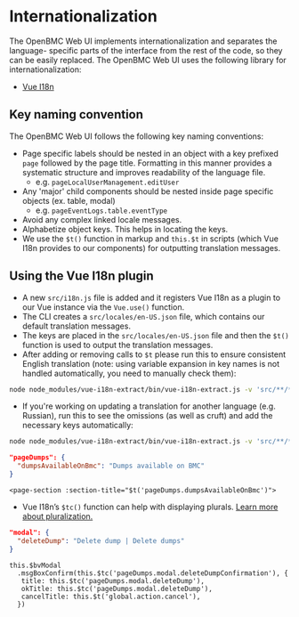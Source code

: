 # Internationalization
The OpenBMC Web UI implements internationalization and separates the language-
specific parts of the interface from the rest of the code, so they can be
easily replaced. The OpenBMC Web UI uses the following library for
internationalization:
- [Vue I18n](https://kazupon.github.io/vue-i18n/introduction.html)

## Key naming convention
The OpenBMC Web UI follows the following key naming conventions:

- Page specific labels should be nested in an object with a key prefixed `page`
followed by the page title. Formatting in this manner provides a systematic
structure and improves readability of the language file.
   - e.g. `pageLocalUserManagement.editUser`
- Any 'major' child components should be nested inside page specific objects
(ex. table, modal)
   - e.g. `pageEventLogs.table.eventType`
- Avoid any complex linked locale messages.
- Alphabetize object keys. This helps in locating the keys.
- We use the `$t()` function in markup and `this.$t` in scripts (which Vue I18n
provides to our components) for outputting translation messages.

## Using the Vue I18n plugin
- A new `src/i18n.js` file is added and it registers Vue I18n as a plugin to
our Vue instance via the `Vue.use()` function.
- The CLI creates a `src/locales/en-US.json` file, which contains our default
translation messages.
- The keys are placed in the `src/locales/en-US.json` file and then the `$t()`
function is used to output the translation messages.
- After adding or removing calls to `$t` please run this to ensure consistent
English translation (note: using variable expansion in key names is not
handled automatically, you need to manually check them):
```bash
node node_modules/vue-i18n-extract/bin/vue-i18n-extract.js -v 'src/**/*.?(js|vue)' -l 'src/locales/en-US.json'
```
- If you're working on updating a translation for another language (e.g.
Russian), run this to see the omissions (as well as cruft) and add the
necessary keys automatically:
```bash
node node_modules/vue-i18n-extract/bin/vue-i18n-extract.js -v 'src/**/*.?(js|vue)' -l 'src/locales/ru-RU.json' -a
```

```json
"pageDumps": {
  "dumpsAvailableOnBmc": "Dumps available on BMC"
}
```

```Vue
<page-section :section-title="$t('pageDumps.dumpsAvailableOnBmc')">
```

- Vue I18n’s `$tc()` function can help with displaying plurals.
[Learn more about
pluralization.](https://kazupon.github.io/vue-i18n/guide/pluralization.html)

```json
"modal": {
  "deleteDump": "Delete dump | Delete dumps"
}
```

```JS
this.$bvModal
  .msgBoxConfirm(this.$tc('pageDumps.modal.deleteDumpConfirmation'), {
   title: this.$tc('pageDumps.modal.deleteDump'),
   okTitle: this.$tc('pageDumps.modal.deleteDump'),
   cancelTitle: this.$t('global.action.cancel'),
  })
```
